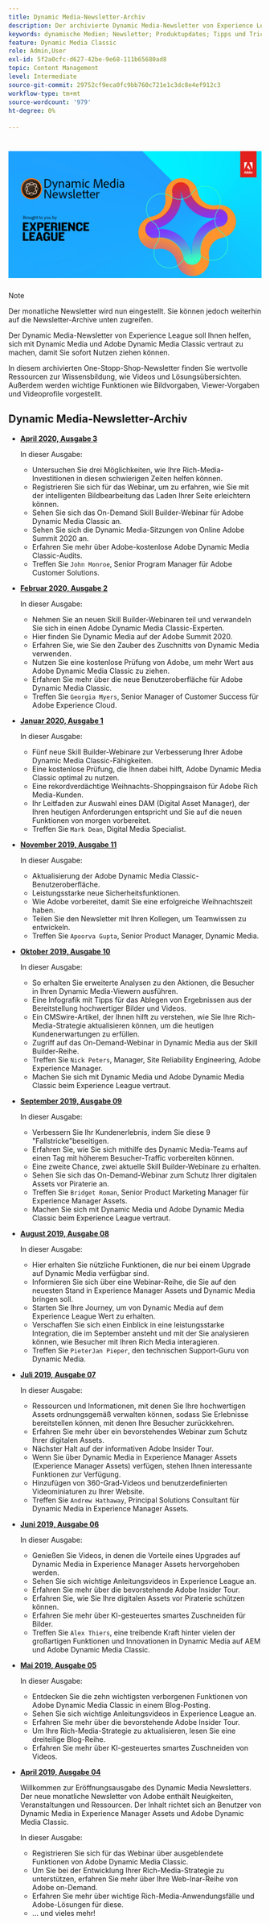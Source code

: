 ```yaml
---
title: Dynamic Media-Newsletter-Archiv
description: Der archivierte Dynamic Media-Newsletter von Experience League war ein monatlicher Newsletter, der Ihnen dabei hilft, Dynamic Media in AEM und Dynamic Media Classic auf den neuesten Stand zu bringen.
keywords: dynamische Medien; Newsletter; Produktupdates; Tipps und Tricks; Ereignisse; Kundenerfolg; Blog; Blogs; Bilder; Videos; Funktionen; Funktionen
feature: Dynamic Media Classic
role: Admin,User
exl-id: 5f2a0cfc-d627-42be-9e68-111b65680ad8
topic: Content Management
level: Intermediate
source-git-commit: 29752cf9eca0fc9bb760c721e1c3dc8e4ef912c3
workflow-type: tm+mt
source-wordcount: '979'
ht-degree: 0%

---
```



# ![Dynamic Media Newsletter-Logo](/help/using/assets/dynamic-media-newsletter-logo.png)

>[!NOTE]
>
>Der monatliche Newsletter wird nun eingestellt. Sie können jedoch weiterhin auf die Newsletter-Archive unten zugreifen.

Der Dynamic Media-Newsletter von Experience League soll Ihnen helfen, sich mit Dynamic Media und Adobe Dynamic Media Classic vertraut zu machen, damit Sie sofort Nutzen ziehen können.

In diesem archivierten One-Stopp-Shop-Newsletter finden Sie wertvolle Ressourcen zur Wissensbildung, wie Videos und Lösungsübersichten. Außerdem werden wichtige Funktionen wie Bildvorgaben, Viewer-Vorgaben und Videoprofile vorgestellt.

<!-- microsite demo page https://experienceleague.adobe.com/tools/dynamic-media-demo/index.html -->

<!-- ## Get inspired. Stay informed.

[Sign up](https://www.adobe.com/subscription/dynamic-media-newsletter.html) to receive the Dynamic Media newsletter on a monthly basis in your inbox. -->

## Dynamic Media-Newsletter-Archiv

<!-- * **[May 2020, Issue 4](https://expleague.azureedge.net/assets/aem/Experience-Insider-vol.31.html)**

    In this issue:

    * What business continuity means in uncertain times.
    * Key takeaways from the first all-digital Adobe Summit.
    * Must-watch Experience Manager breakout sessions.
    * Summit customer spotlight: Under Armour.
    * Never miss an Experience Insider webinar.
    * Public sector spotlight: The urgent need for digital enrollment.
    * Look what's new in Experience Manager Innovation.
    * Build your Experience Manager skills *live* with the Adobe pros.
    * Connect with the Adobe Experience Manager Community.
    * Fast-track your Adobe expertise with Adobe Experience League. -->

* **[April 2020, Ausgabe 3](https://experienceleague.adobe.com/tools/dynamic-media-demo/newsletter/Dynamic_Media_Newsletter_04_2020_April.html)**

  In dieser Ausgabe:

   * Untersuchen Sie drei Möglichkeiten, wie Ihre Rich-Media-Investitionen in diesen schwierigen Zeiten helfen können.
   * Registrieren Sie sich für das Webinar, um zu erfahren, wie Sie mit der intelligenten Bildbearbeitung das Laden Ihrer Seite erleichtern können.
   * Sehen Sie sich das On-Demand Skill Builder-Webinar für Adobe Dynamic Media Classic an.
   * Sehen Sie sich die Dynamic Media-Sitzungen von Online Adobe Summit 2020 an.
   * Erfahren Sie mehr über Adobe-kostenlose Adobe Dynamic Media Classic-Audits.
   * Treffen Sie `John Monroe`, Senior Program Manager für Adobe Customer Solutions.

* **[Februar 2020, Ausgabe 2](https://experienceleague.adobe.com/tools/dynamic-media-demo/newsletter/Dynamic_Media_Newsletter_02_2020_Feb.html)**

  In dieser Ausgabe:

   * Nehmen Sie an neuen Skill Builder-Webinaren teil und verwandeln Sie sich in einen Adobe Dynamic Media Classic-Experten.
   * Hier finden Sie Dynamic Media auf der Adobe Summit 2020.
   * Erfahren Sie, wie Sie den Zauber des Zuschnitts von Dynamic Media verwenden.
   * Nutzen Sie eine kostenlose Prüfung von Adobe, um mehr Wert aus Adobe Dynamic Media Classic zu ziehen.
   * Erfahren Sie mehr über die neue Benutzeroberfläche für Adobe Dynamic Media Classic.
   * Treffen Sie `Georgia Myers`, Senior Manager of Customer Success für Adobe Experience Cloud.

* **[Januar 2020, Ausgabe 1](https://experienceleague.adobe.com/tools/dynamic-media-demo/newsletter/Dynamic_Media_Newsletter_01_2020_Jan.html)**

  In dieser Ausgabe:

   * Fünf neue Skill Builder-Webinare zur Verbesserung Ihrer Adobe Dynamic Media Classic-Fähigkeiten.
   * Eine kostenlose Prüfung, die Ihnen dabei hilft, Adobe Dynamic Media Classic optimal zu nutzen.
   * Eine rekordverdächtige Weihnachts-Shoppingsaison für Adobe Rich Media-Kunden.
   * Ihr Leitfaden zur Auswahl eines DAM (Digital Asset Manager), der Ihren heutigen Anforderungen entspricht und Sie auf die neuen Funktionen von morgen vorbereitet.
   * Treffen Sie `Mark Dean`, Digital Media Specialist.

* **[November 2019, Ausgabe 11](https://experienceleague.adobe.com/tools/dynamic-media-demo/newsletter/Dynamic_Media_Newsletter_11_2019_Nov.html)**

  In dieser Ausgabe:

   * Aktualisierung der Adobe Dynamic Media Classic-Benutzeroberfläche.
   * Leistungsstarke neue Sicherheitsfunktionen.
   * Wie Adobe vorbereitet, damit Sie eine erfolgreiche Weihnachtszeit haben.
   * Teilen Sie den Newsletter mit Ihren Kollegen, um Teamwissen zu entwickeln.
   * Treffen Sie `Apoorva Gupta`, Senior Product Manager, Dynamic Media.

* **[Oktober 2019, Ausgabe 10](https://experienceleague.adobe.com/tools/dynamic-media-demo/newsletter/Dynamic_Media_Newsletter_10_2019_Oct.html)**

  In dieser Ausgabe:

   * So erhalten Sie erweiterte Analysen zu den Aktionen, die Besucher in Ihren Dynamic Media-Viewern ausführen.
   * Eine Infografik mit Tipps für das Ablegen von Ergebnissen aus der Bereitstellung hochwertiger Bilder und Videos.
   * Ein CMSwire-Artikel, der Ihnen hilft zu verstehen, wie Sie Ihre Rich-Media-Strategie aktualisieren können, um die heutigen Kundenerwartungen zu erfüllen.
   * Zugriff auf das On-Demand-Webinar in Dynamic Media aus der Skill Builder-Reihe.
   * Treffen Sie `Nick Peters`, Manager, Site Reliability Engineering, Adobe Experience Manager.
   * Machen Sie sich mit Dynamic Media und Adobe Dynamic Media Classic beim Experience League vertraut.

* **[September 2019, Ausgabe 09](https://experienceleague.adobe.com/tools/dynamic-media-demo/newsletter/Dynamic_Media_Newsletter_09_2019_Sept.html)**

  In dieser Ausgabe:

   * Verbessern Sie Ihr Kundenerlebnis, indem Sie diese 9 &quot;Fallstricke&quot;beseitigen.
   * Erfahren Sie, wie Sie sich mithilfe des Dynamic Media-Teams auf einen Tag mit höherem Besucher-Traffic vorbereiten können.
   * Eine zweite Chance, zwei aktuelle Skill Builder-Webinare zu erhalten.
   * Sehen Sie sich das On-Demand-Webinar zum Schutz Ihrer digitalen Assets vor Piraterie an.
   * Treffen Sie `Bridget Roman`, Senior Product Marketing Manager für Experience Manager Assets.
   * Machen Sie sich mit Dynamic Media und Adobe Dynamic Media Classic beim Experience League vertraut.

* **[August 2019, Ausgabe 08](https://experienceleague.adobe.com/tools/dynamic-media-demo/newsletter/Dynamic_Media_Newsletter_08_2019_Aug.html)**

  In dieser Ausgabe:

   * Hier erhalten Sie nützliche Funktionen, die nur bei einem Upgrade auf Dynamic Media verfügbar sind.
   * Informieren Sie sich über eine Webinar-Reihe, die Sie auf den neuesten Stand in Experience Manager Assets und Dynamic Media bringen soll.
   * Starten Sie Ihre Journey, um von Dynamic Media auf dem Experience League Wert zu erhalten.
   * Verschaffen Sie sich einen Einblick in eine leistungsstarke Integration, die im September ansteht und mit der Sie analysieren können, wie Besucher mit Ihren Rich Media interagieren.
   * Treffen Sie `PieterJan Pieper`, den technischen Support-Guru von Dynamic Media.

* **[Juli 2019, Ausgabe 07](https://experienceleague.adobe.com/tools/dynamic-media-demo/newsletter/Dynamic_Media_Newsletter_07_2019_July.html)**

  In dieser Ausgabe:

   * Ressourcen und Informationen, mit denen Sie Ihre hochwertigen Assets ordnungsgemäß verwalten können, sodass Sie Erlebnisse bereitstellen können, mit denen Ihre Besucher zurückkehren.
   * Erfahren Sie mehr über ein bevorstehendes Webinar zum Schutz Ihrer digitalen Assets.
   * Nächster Halt auf der informativen Adobe Insider Tour.
   * Wenn Sie über Dynamic Media in Experience Manager Assets (Experience Manager Assets) verfügen, stehen Ihnen interessante Funktionen zur Verfügung.
   * Hinzufügen von 360-Grad-Videos und benutzerdefinierten Videominiaturen zu Ihrer Website.
   * Treffen Sie `Andrew Hathaway`, Principal Solutions Consultant für Dynamic Media in Experience Manager Assets.

* **[Juni 2019, Ausgabe 06](https://experienceleague.adobe.com/tools/dynamic-media-demo/newsletter/Dynamic_Media_Newsletter_06_2019_June.html)**

  In dieser Ausgabe:

   * Genießen Sie Videos, in denen die Vorteile eines Upgrades auf Dynamic Media in Experience Manager Assets hervorgehoben werden.
   * Sehen Sie sich wichtige Anleitungsvideos in Experience League an.
   * Erfahren Sie mehr über die bevorstehende Adobe Insider Tour.
   * Erfahren Sie, wie Sie Ihre digitalen Assets vor Piraterie schützen können.
   * Erfahren Sie mehr über KI-gesteuertes smartes Zuschneiden für Bilder.
   * Treffen Sie `Alex Thiers`, eine treibende Kraft hinter vielen der großartigen Funktionen und Innovationen in Dynamic Media auf AEM und Adobe Dynamic Media Classic.

* **[Mai 2019, Ausgabe 05](https://experienceleague.adobe.com/tools/dynamic-media-demo/newsletter/Dynamic_Media_Newsletter_05_2019_May.html)**

  In dieser Ausgabe:

   * Entdecken Sie die zehn wichtigsten verborgenen Funktionen von Adobe Dynamic Media Classic in einem Blog-Posting.
   * Sehen Sie sich wichtige Anleitungsvideos in Experience League an.
   * Erfahren Sie mehr über die bevorstehende Adobe Insider Tour.
   * Um Ihre Rich-Media-Strategie zu aktualisieren, lesen Sie eine dreiteilige Blog-Reihe.
   * Erfahren Sie mehr über KI-gesteuertes smartes Zuschneiden von Videos.

* **[April 2019, Ausgabe 04](https://experienceleague.adobe.com/tools/dynamic-media-demo/newsletter/Dynamic_Media_Newsletter_04_2019_April.html)**

  Willkommen zur Eröffnungsausgabe des Dynamic Media Newsletters. Der neue monatliche Newsletter von Adobe enthält Neuigkeiten, Veranstaltungen und Ressourcen. Der Inhalt richtet sich an Benutzer von Dynamic Media in Experience Manager Assets und Adobe Dynamic Media Classic.

  In dieser Ausgabe:

   * Registrieren Sie sich für das Webinar über ausgeblendete Funktionen von Adobe Dynamic Media Classic.
   * Um Sie bei der Entwicklung Ihrer Rich-Media-Strategie zu unterstützen, erfahren Sie mehr über Ihre Web-Inar-Reihe von Adobe on-Demand.
   * Erfahren Sie mehr über wichtige Rich-Media-Anwendungsfälle und Adobe-Lösungen für diese.
   * ... und vieles mehr!

